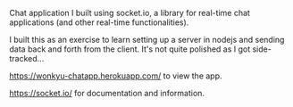 Chat application I built using socket.io, a library for real-time chat applications (and other real-time functionalities).

I built this as an exercise to learn setting up a server in nodejs and sending data back and forth from the client. It's not quite polished as I got side-tracked...

https://wonkyu-chatapp.herokuapp.com/ to view the app.

https://socket.io/ for documentation and information.
